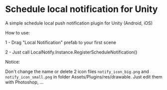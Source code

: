# Schedule local notification for Unity
A simple schedule local push notification plugin for Unity (Android, iOS)

How to use:

  1 - Drag "Local Notification" prefab to your first scene
  
  2 - Just call LocalNotify.Instance.RegisterScheduleNotification()
  
Notice:

  Don't change the name or delete 2 icon files `notify_icon_big.png` and `notify_icon_small.png` in folder Assets/Plugins/res/drawable. Just edit them with Photoshop, ...
